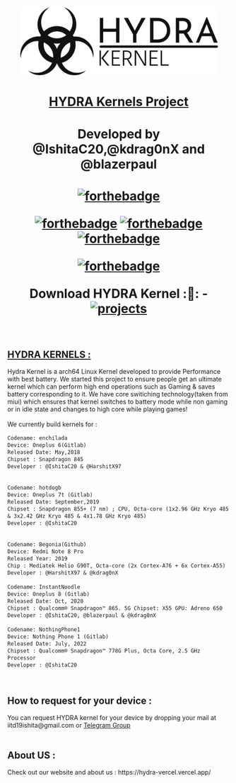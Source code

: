 
<div id="header" align="center">
<img src="https://github.com/IshitaC20/IshitaC20/blob/main/LOGOO.png?raw=true" width="450"#/>
<h1><a href="https://hydra-vercel.vercel.app/"> <b>HYDRA Kernels Project</a><h1>
<h4>Developed by @IshitaC20,@kdrag0nX and @blazerpaul</h4> 

[![forthebadge](https://forthebadge.com/images/badges/built-with-love.svg)](https://forthebadge.com)

[![forthebadge](https://forthebadge.com/images/badges/made-with-c-plus-plus.svg)](https://forthebadge.com)
[![forthebadge](https://forthebadge.com/images/badges/built-by-developers.svg)](https://forthebadge.com)
[![forthebadge](https://forthebadge.com/images/badges/built-for-android.svg)](https://forthebadge.com)

[![forthebadge](https://forthebadge.com/images/badges/validated-html5.svg)](https://forthebadge.com)

 Download HYDRA Kernel :💖: - [![projects](https://forthebadge.com/images/badges/check-it-out.svg)](https://www.pling.com/p/1944627/)


</div>
</b>
<br>
<h2> <a href="https://hydra-vercel.vercel.app/">HYDRA KERNELS : </a></h2>
Hydra Kernel is a arch64 Linux Kernel developed to provide Performance with best battery.
We started this project to ensure people get an ultimate kernel which can perform high end operations such as Gaming & saves battery corresponding to it.
We have core switiching technology(taken from miui) which ensures that kernel switches to battery mode while non gaming or in idle state and changes to high core while playing games!
<br>
<br>We currently build kernels for :

```
Codename: enchilada
Device: Oneplus 6(Gitlab)
Released Date: May,2018
Chipset : Snapdragon 845
Developer : @IshitaC20 & @HarshitX97


Codename: hotdogb
Device: Oneplus 7t (Gitlab)
Released Date: September,2019
Chipset : Snapdragon 855+ (7 nm) ; CPU, Octa-core (1x2.96 GHz Kryo 485 & 3x2.42 GHz Kryo 485 & 4x1.78 GHz Kryo 485) 
Developer : @IshitaC20


Codename: Begonia(Github)
Device: Redmi Note 8 Pro
Released Year: 2019
Chip : Mediatek Helio G90T, Octa-core (2x Cortex-A76 + 6x Cortex-A55)
Developer : @HarshitX97 & @kdrag0nX

Codename: InstantNoodle
Device: Oneplus 8 (Gitlab)
Released Date: Oct, 2020
Chipset : Qualcomm® Snapdragon™ 865. 5G Chipset: X55 GPU: Adreno 650
Developer : @IshitaC20, @blazerpaul & @kdrag0nX 

Codename: NothingPhone1
Device: Nothing Phone 1 (Gitlab)
Released Date: July, 2022
Chipset : Qualcomm® Snapdragon™ 778G Plus, Octa Core, 2.5 GHz Processor
Developer : @IshitaC20

```
<br>
<h2> How to request for your device :</h2>
You can request HYDRA kernel for your device by dropping your mail at iitd19ishita@gmail.com or <a href="https://telegram.me/hydra_kernels_support">Telegram Group</a> <br>

<br>
<h2> About US :</h2> Check out our website and about us : https://hydra-vercel.vercel.app/
<br>

